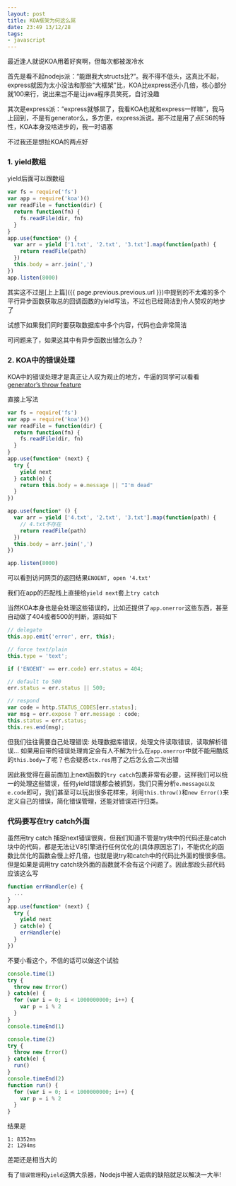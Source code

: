 ```yaml
---
layout: post
title: KOA框架为何这么屌
date: 23:49 13/12/28
tags:
- javascript
---
```


最近逢人就说KOA用着好爽啊，但每次都被泼冷水

首先是看不起nodejs派：“能跟我大structs比?”。我不得不低头，这真比不起，express就因为太小没法和那些"大框架"比，KOA比express还小几倍，核心部分就100来行，说出来岂不是让java程序员笑死，自讨没趣

其次是express派：“express就够屌了，我看KOA也就和express一样嘛”，我马上回到，不是有generator么，多方便，express派说。那不过是用了点ES6的特性，KOA本身没啥进步的，我一时语塞

不过我还是想扯KOA的两点好

### 1. yield数组

yield后面可以跟数组

```javascript
var fs = require('fs')
var app = require('koa')()
var readFile = function(dir) {
  return function(fn) {
    fs.readFile(dir, fn)
  }
}
app.use(function* () {
  var arr = yield ['1.txt', '2.txt', '3.txt'].map(function(path) {
    return readFile(path)
  })
  this.body = arr.join(',')
})
app.listen(8000)
```

其实这不过是[上上篇]({{ page.previous.previous.url }})中提到的不太难的多个平行异步函数获取总的回调函数的yield写法，不过也已经简洁到令人赞叹的地步了

试想下如果我们同时要获取数据库中多个内容，代码也会非常简洁

可问题来了，如果这其中有异步函数出错怎么办？

### 2. KOA中的错误处理

KOA中的错误处理才是真正让人叹为观止的地方，牛逼的同学可以看看[generator’s throw feature](http://wiki.ecmascript.org/doku.php?id=harmony:generators#methodthrow)

直接上写法

```javascript
var fs = require('fs')
var app = require('koa')()
var readFile = function(dir) {
  return function(fn) {
    fs.readFile(dir, fn)
  }
}
app.use(function* (next) {
  try {
    yield next
  } catch(e) {
    return this.body = e.message || "I'm dead"
  }
})

app.use(function* () {
  var arr = yield ['4.txt', '2.txt', '3.txt'].map(function(path) {
    // 4.txt不存在
    return readFile(path)
  })
  this.body = arr.join(',')
})

app.listen(8000)
```

可以看到访问网页的返回结果`ENOENT, open '4.txt'`

我们在app的匹配栈上直接给`yield next`套上`try catch`

当然KOA本身也是会处理这些错误的，比如还提供了`app.onerror`这些东西，甚至自动做了404或者500的判断，源码如下

```javascript
// delegate
this.app.emit('error', err, this);

// force text/plain
this.type = 'text';

if ('ENOENT' == err.code) err.status = 404;

// default to 500
err.status = err.status || 500;

// respond
var code = http.STATUS_CODES[err.status];
var msg = err.expose ? err.message : code;
this.status = err.status;
this.res.end(msg);
```

但我们往往需要自己处理错误: 处理数据库错误，处理文件读取错误，读取解析错误... 如果用自带的错误处理肯定会有人不解为什么在`app.onerror`中就不能用酷炫的`this.body=`了呢？也会疑惑`ctx.res`用了之后怎么会二次出错

因此我觉得在最前面加上next函数的`try catch`包裹非常有必要，这样我们可以统一的处理这些错误，任何yield错误都会被抓到，我们只需分析`e.message以及e.code`即可，我们甚至可以玩出很多花样来，利用`this.throw()`和`new Error()`来定义自己的错误，简化错误管理，还能对错误进行归类。

### 代码要写在try catch外面

虽然用try catch 捕捉next错误很爽，但我们知道不管是try块中的代码还是catch块中的代码，都是无法让V8引擎进行任何优化的(具体原因忘了)，不能优化的函数比优化的函数会慢上好几倍，也就是说try和catch中的代码比外面的慢很多倍。但是如果是调用try catch块外面的函数就不会有这个问题了。因此那段头部代码应该这么写

```javascript
function errHandler(e) {
  ...
}
app.use(function* (next) {
  try {
    yield next
  } catch(e) {
    errHandler(e)
  }
})
```

不要小看这个，不信的话可以做这个试验

```javascript
console.time(1)
try {
  throw new Error()
} catch(e) {
  for (var i = 0; i < 1000000000; i++) {
    var p = i % 2
  }
}
console.timeEnd(1)

console.time(2)
try {
  throw new Error()
} catch(e) {
  run()
}
console.timeEnd(2)
function run() {
  for (var i = 0; i < 1000000000; i++) {
    var p = i % 2
  }
}
```

结果是

```
1: 8352ms
2: 1294ms
```

差距还是相当大的

有了`错误管理`和`yield`这俩大杀器，Nodejs中被人诟病的缺陷就足以解决一大半!

